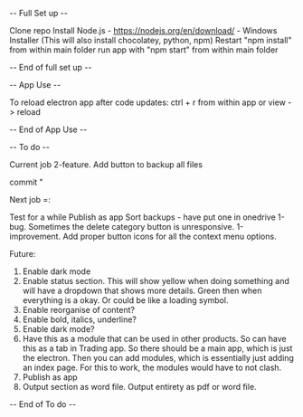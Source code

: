 -- Full Set up -- 

Clone repo
Install Node.js - https://nodejs.org/en/download/ - Windows Installer (This will also install chocolatey, python, npm)
Restart
"npm install" from within main folder
run app with "npm start" from within main folder

-- End of full set up --


-- App Use --

To reload electron app after code updates:
ctrl + r from within app or view -> reload

-- End of App Use --


-- To do --

Current job
2-feature. Add button to backup all files



commit 
"

Next job =: 

Test for a while
Publish as app
Sort backups - have put one in onedrive
1-bug. Sometimes the delete category button is unresponsive.
1-improvement. Add proper button icons for all the context menu options. 

Future:
1. Enable dark mode
2. Enable status section. This will show yellow when doing something and will have a dropdown that shows more details.
Green then when everything is a okay. Or could be like a loading symbol. 
2. Enable reorganise of content?
3. Enable bold, italics, underline?
4. Enable dark mode?
5. Have this as a module that can be used in other products. So can have this as a tab in Trading app.
So there should be a main app, which is just the electron. Then you can add modules, which is essentially just
adding an index page. For this to work, the modules would have to not clash.
6. Publish as app
7. Output section as word file. Output entirety as pdf or word file. 


-- End of To do --


